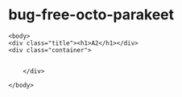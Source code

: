 # bug-free-octo-parakeet

<!doctype html>
<html>

<head>
    <meta charset="utf-8">
    <title>Login Form</title>
    <link rel="stylesheet" href="A2.css">
    </head>
    
    <body>
    <div class="title"><h1>A2</h1></div>
    <div class="container">
       
        
        </div>
    
    </body>

</html>
